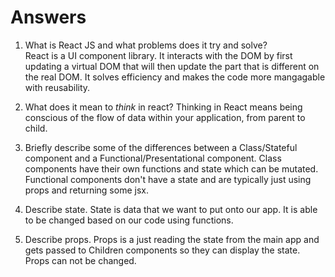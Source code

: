 # Answers

1.  What is React JS and what problems does it try and solve?  
React is a UI component library. It interacts with the DOM by first updating a virtual DOM that will then update the part that is different on the real DOM. It solves efficiency and makes the code more mangagable with reusability.

1.  What does it mean to _think_ in react?
Thinking in React means being conscious of the flow of data within your application, from parent to child.

1.  Briefly describe some of the differences between a Class/Stateful component and a Functional/Presentational component.
Class components have their own functions and state which can be mutated. Functional components don't have a state and are typically just using props and returning some jsx.

1.  Describe state.
State is data that we want to put onto our app. It is able to be changed based on our code using functions.

1.  Describe props.
Props is a just reading the state from the main app and gets passed to Children components so they can display the state. Props can not be changed.